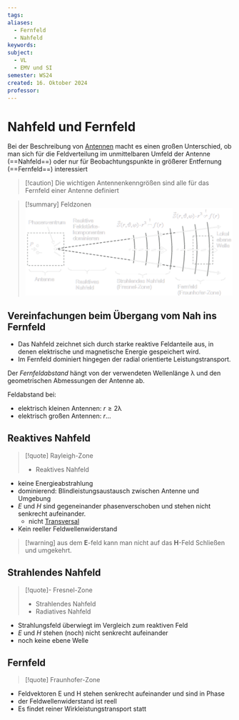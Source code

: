 ```yaml
---
tags: 
aliases:
  - Fernfeld
  - Nahfeld
keywords: 
subject:
  - VL
  - EMV und SI
semester: WS24
created: 16. Oktober 2024
professor:
---
```

 

# Nahfeld und Fernfeld

Bei der Beschreibung von [Antennen](Antenne.md) macht es einen großen Unterschied, ob man sich für die Feldverteilung im unmittelbaren Umfeld der Antenne (==Nahfeld==) oder nur für Beobachtungspunkte in größerer Entfernung (==Fernfeld==) interessiert

> [!caution] Die wichtigen Antennenkenngrößen sind alle für das Fernfeld einer Antenne definiert

>[!summary] Feldzonen  
>![invert_light|475](assets/Ant_feldzonen.png)

## Vereinfachungen beim Übergang vom Nah ins Fernfeld

- Das Nahfeld zeichnet sich durch starke reaktive Feldanteile aus, in denen elektrische und magnetische Energie gespeichert wird.
- Im Fernfeld dominiert hingegen der radial orientierte Leistungstransport.

Der *Fernfeldabstand* hängt von der verwendeten Wellenlänge $\uplambda$ und den geometrischen Abmessungen der Antenne ab.

Feldabstand bei:
- elektrisch kleinen Antennen: $r\geq 2\uplambda$
- elektrisch großen Antennen: $r\dots$

## Reaktives Nahfeld

> [!quote] Rayleigh-Zone
> - Reaktives Nahfeld

- keine Energieabstrahlung
- dominierend: Blindleistungsaustausch zwischen Antenne und Umgebung
- $E$ und $H$ sind gegeneinander phasenverschoben und stehen nicht senkrecht aufeinander.
    - nicht [Transversal](Transversale%20Elektromagnetische%20Welle.md)
- Kein reeller Feldwellenwiderstand

> [!warning] aus dem $\mathbf{E}$-feld kann man nicht auf das $\mathbf{H}$-Feld Schließen und umgekehrt.

## Strahlendes Nahfeld

> [!quote]- Fresnel-Zone
> - Strahlendes Nahfeld  
> - Radiatives Nahfeld

- Strahlungsfeld überwiegt im Vergleich zum reaktiven Feld
- $E$ und $H$ stehen (noch) nicht senkrecht aufeinander
- noch keine ebene Welle

## Fernfeld

> [!quote] Fraunhofer-Zone

- Feldvektoren E und H stehen senkrecht aufeinander und sind in Phase
- der Feldwellenwiderstand ist reell
- Es findet reiner Wirkleistungstransport statt
